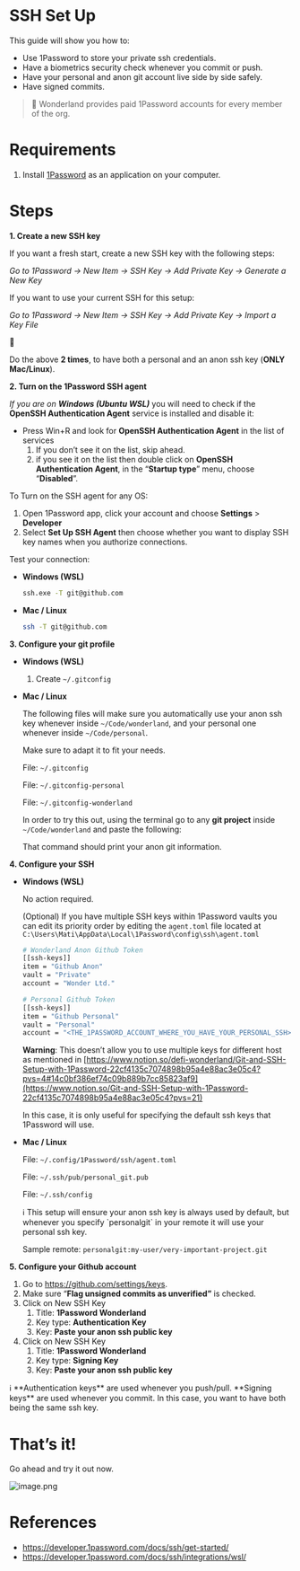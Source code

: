 # SSH Set Up

This guide will show you how to:

- Use 1Password to store your private ssh credentials.
- Have a biometrics security check whenever you commit or push.
- Have your personal and anon git account live side by side safely.
- Have signed commits.

> 📎
> Wonderland provides paid 1Password accounts for every member of the org.

# Requirements

1. Install [1Password](https://1password.com/) as an application on your computer.

# Steps

**1. Create a new SSH key**

If you want a fresh start, create a new SSH key with the following steps:

*Go to 1Password → New Item → SSH Key → Add Private Key → Generate a New Key*

If you want to use your current SSH for this setup:

*Go to 1Password → New Item → SSH Key → Add Private Key → Import a Key File*

<aside>
📌

Do the above **2 times**, to have both a personal and an anon ssh key (**ONLY Mac/Linux**).

</aside>

**2. Turn on the 1Password SSH agent**

*If you are on **Windows (Ubuntu WSL)*** you will need to check if the **OpenSSH Authentication Agent** service is installed and disable it: 

- Press Win+R and look for **OpenSSH Authentication Agent** in the list of services
    1. If you don’t see it on the list, skip ahead.
    2. if you see it on the list then double click on **OpenSSH Authentication Agent**, in the “**Startup type**” menu, choose “**Disabled**”.

To Turn on the SSH agent for any OS: 

1. Open 1Password app, click your account and choose **Settings** > **Developer**
2. Select **Set Up SSH Agent** then choose whether you want to display SSH key names when you authorize connections.

Test your connection:

- **Windows (WSL)**
    
    ```bash
    ssh.exe -T git@github.com
    ```
    
- **Mac / Linux**
    
    ```bash
    ssh -T git@github.com
    ```
    

**3. Configure your git profile**

- **Windows (WSL)**
    1. Create `~/.gitconfig`
- **Mac / Linux**
    
    The following files will make sure you automatically use your anon ssh key whenever inside `~/Code/wonderland`, and your personal one whenever inside `~/Code/personal`.
    
    Make sure to adapt it to fit your needs.
    
    File: `~/.gitconfig`
    
    File: `~/.gitconfig-personal`
    
    File: `~/.gitconfig-wonderland`
    
    In order to try this out, using the terminal go to any **git project** inside `~/Code/wonderland` and paste the following:
    
    That command should print your anon git information.
    

**4. Configure your SSH**

- **Windows (WSL)**
    
    No action required.
    
    (Optional) If you have multiple SSH keys within 1Password vaults you can edit its priority order by editing the `agent.toml` file located at `C:\Users\Mati\AppData\Local\1Password\config\ssh\agent.toml`
    
    ```bash
    # Wonderland Anon Github Token
    [[ssh-keys]]
    item = "Github Anon"
    vault = "Private"
    account = "Wonder Ltd."
    
    # Personal Github Token
    [[ssh-keys]]
    item = "Github Personal"
    vault = "Personal"
    account = "<THE_1PASSWORD_ACCOUNT_WHERE_YOU_HAVE_YOUR_PERSONAL_SSH>"
    ```
    
    **Warning**: This doesn’t allow you to use multiple keys for different host as mentioned in [https://www.notion.so/defi-wonderland/Git-and-SSH-Setup-with-1Password-22cf4135c7074898b95a4e88ac3e05c4?pvs=4#14c0bf386ef74c09b889b7cc85823af9](https://www.notion.so/Git-and-SSH-Setup-with-1Password-22cf4135c7074898b95a4e88ac3e05c4?pvs=21)
    
    In this case, it is only useful for specifying the default ssh keys that 1Password will use.
    
- **Mac / Linux**
    
    File: `~/.config/1Password/ssh/agent.toml`
    
    File: `~/.ssh/pub/personal_git.pub`
    
    File: `~/.ssh/config`
    
    <aside>
    ℹ️ This setup will ensure your anon ssh key is always used by default, but whenever you specify `personalgit` in your remote it will use your personal ssh key.
    
    Sample remote: `personalgit:my-user/very-important-project.git`
    
    </aside>
    

**5. Configure your Github account**

1. Go to https://github.com/settings/keys.
2. Make sure “**Flag unsigned commits as unverified”** is checked.
3. Click on New SSH Key
    1. Title: **1Password Wonderland**
    2. Key type: **Authentication Key**
    3. Key: **Paste your anon ssh public key**
4. Click on New SSH Key
    1. Title: **1Password Wonderland**
    2. Key type: **Signing Key**
    3. Key: **Paste your anon ssh public key**
    

<aside>
ℹ️ **Authentication keys** are used whenever you push/pull.
**Signing keys** are used whenever you commit.
In this case, you want to have both being the same ssh key.

</aside>

# That’s it!

Go ahead and try it out now.

![image.png](https://prod-files-secure.s3.us-west-2.amazonaws.com/7683bccd-1174-4689-a817-b27fd9d7ef00/19bc92a2-c60b-4eec-98d6-d960c31ea34d/image.png)

# References

- https://developer.1password.com/docs/ssh/get-started/
- https://developer.1password.com/docs/ssh/integrations/wsl/